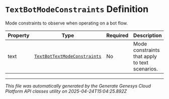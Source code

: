 # `TextBotModeConstraints` Definition

Mode constraints to observe when operating on a bot flow.

| Property | Type | Required | Description |
|----------|------|----------|-------------|
| text | [`TextBotTextModeConstraints`](textbottextmodeconstraints-definition.md) | No | Mode constraints that apply to text scenarios. |

---

*This file was automatically generated by the Generate Genesys Cloud Platform API classes utility on 2025-04-24T15:04:25.892Z*